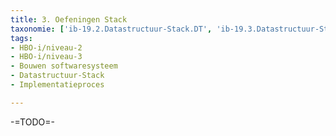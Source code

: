 ```yaml
---
title: 3. Oefeningen Stack
taxonomie: ['ib-19.2.Datastructuur-Stack.DT', 'ib-19.3.Datastructuur-Stack.DT']
tags:
- HBO-i/niveau-2
- HBO-i/niveau-3
- Bouwen softwaresysteem
- Datastructuur-Stack
- Implementatieproces

---
```


-=TODO=-